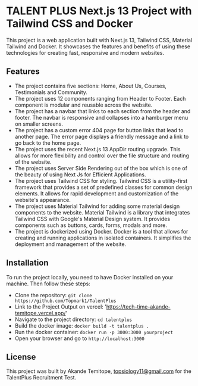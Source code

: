 # TALENT PLUS Next.js 13 Project with Tailwind CSS and Docker

This project is a web application built with Next.js 13, Tailwind CSS, Material Tailwind and Docker. It showcases the features and benefits of using these technologies for creating fast, responsive and modern websites.

## Features

- The project contains five sections: Home, About Us, Courses, Testimonials and Community.
- The project uses 12 components ranging from Header to Footer. Each component is modular and reusable across the website.
- The project has a navbar that links to each section from the header and footer. The navbar is responsive and collapses into a hamburger menu on smaller screens.
- The project has a custom error 404 page for button links that lead to another page. The error page displays a friendly message and a link to go back to the home page.
- The project uses the recent Next.js 13 AppDir routing upgrade. This allows for more flexibility and control over the file structure and routing of the website.
- The project uses Server Side Rendering out of the box which is one of the beauty of using Next Js for Efficient Applications.
- The project uses Tailwind CSS for styling. Tailwind CSS is a utility-first framework that provides a set of predefined classes for common design elements. It allows for rapid development and customization of the website's appearance.
- The project uses Material Tailwind for adding some material design components to the website. Material Tailwind is a library that integrates Tailwind CSS with Google's Material Design system. It provides components such as buttons, cards, forms, modals and more.
- The project is dockerized using Docker. Docker is a tool that allows for creating and running applications in isolated containers. It simplifies the deployment and management of the website.

## Installation

To run the project locally, you need to have Docker installed on your machine. Then follow these steps:

- Clone the repository: `git clone https://github.com/Topmark1/TalentPlus`
- Link to the Project Output on vercel: 'https://tech-time-akande-temitope.vercel.app/'
- Navigate to the project directory: `cd talentplus`
- Build the docker image: `docker build -t talentplus .`
- Run the docker container: `docker run -p 3000:3000 yourproject`
- Open your browser and go to `http://localhost:3000`

## License

This project was built by Akande Temitope, topsiology11@gmail.com for the TalentPlus Recruitment Test.